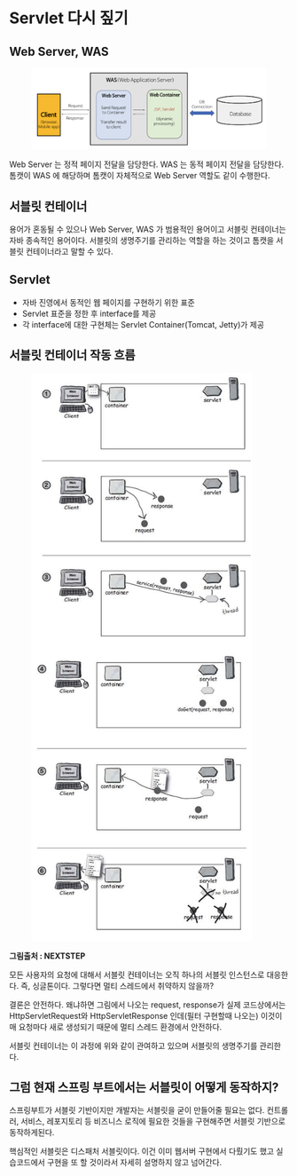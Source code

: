 # Servlet 다시 짚기

## Web Server, WAS

<figure><img src="../../../.gitbook/assets/image (3) (1) (1).png" alt=""><figcaption></figcaption></figure>

Web Server 는 정적 페이지 전달을 담당한다. WAS 는 동적 페이지 전달을 담당한다. 톰캣이 WAS 에 해당하며 톰캣이 자체적으로 Web Server 역할도 같이 수행한다.



## 서블릿 컨테이너

용어가 혼동될 수 있으나 Web Server, WAS 가 범용적인 용어이고 서블릿 컨테이너는 자바 종속적인 용어이다. 서블릿의 생명주기를 관리하는 역할을 하는 것이고 톰캣을 서블릿 컨테이너라고 말할 수 있다.



## Servlet

* 자바 진영에서 동적인 웹 페이지를 구현하기 위한 표준
* Servlet 표준을 정한 후 interface를 제공
* 각 interface에 대한 구현체는 Servlet Container(Tomcat, Jetty)가 제공



## 서블릿 컨테이너 작동 흐름

<figure><img src="../../../.gitbook/assets/image (1) (1) (1) (1) (1).png" alt=""><figcaption></figcaption></figure>

**그림출처 : NEXTSTEP**



모든 사용자의 요청에 대해서 서블릿 컨테이너는 오직 하나의 서블릿 인스턴스로 대응한다. 즉, 싱글톤이다. 그렇다면 멀티 스레드에서 취약하지 않을까?

결론은 안전하다. 왜냐하면 그림에서 나오는 request, response가 실제 코드상에서는 HttpServletRequest와 HttpServletResponse 인데(필터 구현할때 나오는) 이것이 매 요청마다 새로 생성되기 때문에 멀티 스레드 환경에서 안전하다.

서블릿 컨테이너는 이 과정에 위와 같이 관여하고 있으며 서블릿의 생명주기를 관리한다.



## 그럼 현재 스프링 부트에서는 서블릿이 어떻게 동작하지?

스프링부트가 서블릿 기반이지만 개발자는 서블릿을 굳이 만들어줄 필요는 없다. 컨트롤러, 서비스, 레포지토리 등 비즈니스 로직에 필요한 것들을 구현해주면 서블릿 기반으로 동작하게된다.

핵심적인 서블릿은 디스패처 서블릿이다. 이건 이미 웹서버 구현에서 다뤘기도 했고 실습코드에서 구현을 또 할 것이라서 자세히 설명하지 않고 넘어간다.
